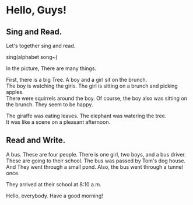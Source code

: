 # Hello, Guys!

## Sing and Read.

Let's together sing and read. 

sing(alphabet song~)

In the picture, There are many things.  

First, there is a big Tree. A boy and a girl sit on the brunch.  
The boy is watching the girls. The girl is sitting on a brunch and picking apples.  
There were squirrels around the boy. Of course, the boy also was sitting on the brunch. They seem to be happy.

The giraffe was eating leaves. The elephant was watering the tree.  
It was like a scene on a pleasant afternoon.  

## Read and Write.

A bus. These are four people.
There is one girl, two boys, and a bus driver. 
These are going to their school.
The bus was passed by Tom's dog house. 
And They went through a small pond.
Also, the bus went through a tunnel once.  

They arrived at their school at 8:10 a.m.

Hello, everybody. Have a good morning!
